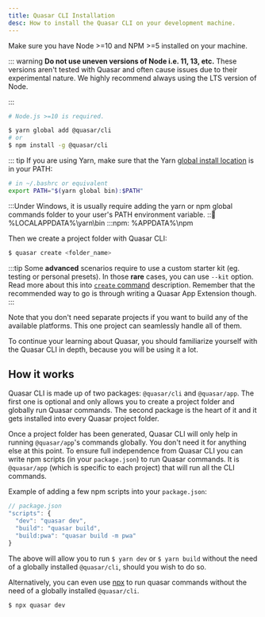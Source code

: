 ```yaml
---
title: Quasar CLI Installation
desc: How to install the Quasar CLI on your development machine.
---
```


Make sure you have Node >=10 and NPM >=5 installed on your machine. 

::: warning
**Do not use uneven versions of Node i.e. 11, 13, etc.** These versions aren't tested with Quasar and often cause issues due to their experimental nature. We highly recommend always using the LTS version of Node. 

:::

```bash
# Node.js >=10 is required.

$ yarn global add @quasar/cli
# or
$ npm install -g @quasar/cli
```

::: tip
If you are using Yarn, make sure that the Yarn [global install location](https://yarnpkg.com/lang/en/docs/cli/global/) is in your PATH:

```bash
# in ~/.bashrc or equivalent
export PATH="$(yarn global bin):$PATH"
```
:::Under Windows, it is usually require adding the yarn or npm global commands folder to your user's PATH environment variable.
:::yarn: %LOCALAPPDATA%\yarn\bin
:::npm: %APPDATA%\npm

Then we create a project folder with Quasar CLI:

```bash
$ quasar create <folder_name>
```

:::tip
Some **advanced** scenarios require to use a custom starter kit (eg. testing or personal presets). In those **rare** cases, you can use `--kit` option. Read more about this into [`create` command](/quasar-cli/cli-documentation/commands-list#create) description. Remember that the recommended way to go is through writing a Quasar App Extension though.
:::

Note that you don't need separate projects if you want to build any of the available platforms. This one project can seamlessly handle all of them.

To continue your learning about Quasar, you should familiarize yourself with the Quasar CLI in depth, because you will be using it a lot.

## How it works

Quasar CLI is made up of two packages: `@quasar/cli` and `@quasar/app`. The first one is optional and only allows you to create a project folder and globally run Quasar commands. The second package is the heart of it and it gets installed into every Quasar project folder.

Once a project folder has been generated, Quasar CLI will only help in running `@quasar/app`'s commands globally. You don't need it for anything else at this point. To ensure full independence from Quasar CLI you can write npm scripts (in your `package.json`) to run Quasar commands. It is `@quasar/app` (which is specific to each project) that will run all the CLI commands.

Example of adding a few npm scripts into your `package.json`:

```js
// package.json
"scripts": {
  "dev": "quasar dev",
  "build": "quasar build",
  "build:pwa": "quasar build -m pwa"
}
```

The above will allow you to run `$ yarn dev` or `$ yarn build` without the need of a globally installed `@quasar/cli`, should you wish to do so.

Alternatively, you can even use [npx](https://github.com/npm/npx) to run quasar commands without the need of a globally installed `@quasar/cli`.

```bash
$ npx quasar dev
```
